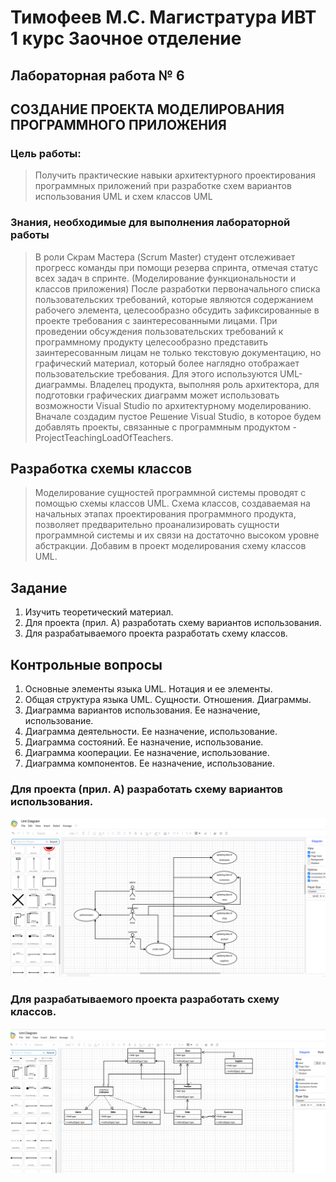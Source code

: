 # Тимофеев М.С. Магистратура ИВТ 1 курс Заочное отделение

## Лабораторная работа № 6

## СОЗДАНИЕ ПРОЕКТА МОДЕЛИРОВАНИЯ ПРОГРАММНОГО ПРИЛОЖЕНИЯ

### Цель работы: 
> Получить практические навыки архитектурного проектирования программных
> приложений при разработке схем вариантов использования UML и схем классов UML

### Знания, необходимые для выполнения лабораторной работы
> В роли Скрам Мастера (Scrum Master) студент отслеживает прогресс
> команды при помощи резерва спринта, отмечая статус всех задач в спринте.
> (Моделирование функциональности и классов приложения)
> После разработки первоначального списка пользовательских требований,
> которые являются содержанием рабочего элемента, целесообразно обсудить
> зафиксированные в проекте требования с заинтересованными лицами. 
> При проведении обсуждения пользовательских требований к программному 
> продукту целесообразно представить заинтересованным лицам не только 
> текстовую документацию, но графический материал, который более наглядно
> отображает пользовательские требования. Для этого используются UML-диаграммы.
> Владелец продукта, выполняя роль архитектора, для подготовки графических
> диаграмм может использовать возможности Visual Studio по архитектурному моделированию.
> Вначале создадим пустое Решение Visual Studio, в которое будем добавлять проекты,
> связанные с программным продуктом - ProjectTeachingLoadOfTeachers.

## Разработка схемы классов

> Моделирование сущностей программной системы проводят с помощью схемы классов UML.
> Схема классов, создаваемая на начальных этапах проектирования программного продукта,
> позволяет предварительно проанализировать сущности программной системы и их связи
> на достаточно высоком уровне абстракции. Добавим в проект моделирования схему классов UML.

## Задание

1. Изучить теоретический материал.
2. Для проекта (прил. А) разработать схему вариантов использования.
3. Для разрабатываемого проекта разработать схему классов.

## Контрольные вопросы

1. Основные элементы языка UML. Нотация и ее элементы.
2. Общая структура языка UML. Сущности. Отношения. Диаграммы.
3. Диаграмма вариантов использования. Ее назначение, использование.
4. Диаграмма деятельности. Ее назначение, использование.
5. Диаграмма состояний. Ее назначение, использование.
6. Диаграмма кооперации. Ее назначение, использование.
7. Диаграмма компонентов. Ее назначение, использование.




### Для проекта (прил. А) разработать схему вариантов использования.

![alt text](images/1_.png)



### Для разрабатываемого проекта разработать схему классов.

![alt text](images/2_.png)

